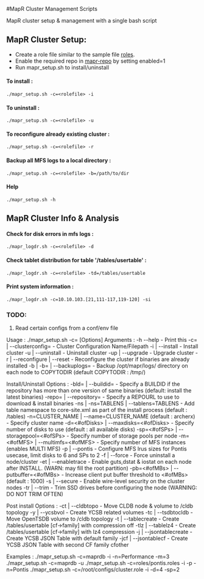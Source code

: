 #MapR Cluster Management Scripts

MapR cluster setup & management with a single bash script

## MapR Cluster Setup:
* Create a role file similar to the sample file [roles](roles/mapr_roles.maprdb).
* Enable the required repo in [mapr-repo](repo/mapr.repo) by setting enabled=1
* Run mapr_setup.sh to install/uninstall

#### To install :
`./mapr_setup.sh -c=<rolefile> -i`

#### To uninstall :
`./mapr_setup.sh -c=<rolefile> -u`

#### To reconfigure already existing cluster :
`./mapr_setup.sh -c=<rolefile> -r`

#### Backup all MFS logs to a local directory :
`./mapr_setup.sh -c=<rolefile> -b=/path/to/dir`

#### Help
`./mapr_setup.sh -h`

## MapR Cluster Info & Analysis

#### Check for disk errors in mfs logs :
`./mapr_logdr.sh -c=<rolefile> -d`

#### Check tablet distribution for table '/tables/usertable' :
`./mapr_logdr.sh -c=<rolefile> -td=/tables/usertable`

#### Print system information :
`./mapr_logdr.sh -c=10.10.103.[21,111-117,119-120] -si`

### TODO:
1. Read certain configs from a conf/env file

Usage :
./mapr_setup.sh -c=<ClusterConfig> <Arguments> [Options]
 Arguments :
	 -h --help
		 - Print this
	 -c=<file> | --clusterconfig=<file>
		 - Cluster Configuration Name/Filepath
	 -i | --install
		 - Install cluster
	 -u | --uninstall
		 - Uninstall cluster
	 -up | --upgrade
		 - Upgrade cluster
	 -r | --reconfigure | --reset
		 - Reconfigure the cluster if binaries are already installed
	 -b | -b=<COPYTODIR> | --backuplogs=<COPYTODIR>
		 - Backup /opt/mapr/logs/ directory on each node to COPYTODIR (default COPYTODIR : /tmp/)

 Install/Uninstall Options :
	 -bld=<BUILDID> | --buildid=<BUILDID>
		 - Specify a BUILDID if the repository has more than one version of same binaries (default: install the latest binaries)
	 -repo=<REPOURL> | --repository=<REPOURL>
		 - Specify a REPOURL to use to download & install binaries
	 -ns | -ns=TABLENS | --tablens=TABLENS
		 - Add table namespace to core-site.xml as part of the install process (default : /tables)
	 -n=CLUSTER_NAME | --name=CLUSTER_NAME (default : archerx)
		 - Specify cluster name
	 -d=<#ofDisks> | --maxdisks=<#ofDisks>
		 - Specify number of disks to use (default : all available disks)
	 -sp=<#ofSPs> | --storagepool=<#ofSPs>
		 - Specify number of storage pools per node
	 -m=<#ofMFS> | --multimfs=<#ofMFS>
		 - Specify number of MFS instances (enables MULTI MFS)
	 -p | --pontis
		 - Configure MFS lrus sizes for Pontis usecase, limit disks to 6 and SPs to 2
	 -f | --force
		 - Force uninstall a node/cluster
	 -et | --enabletrace
		 - Enable guts,dstat & iostat on each node after INSTALL. (WARN: may fill the root partition)
	 -pb=<#ofMBs> | --putbuffer=<#ofMBs>
		 - Increase client put buffer threshold to <#ofMBs> (default : 1000)
	 -s | --secure
		 - Enable wire-level security on the cluster nodes
	 -tr | --trim
		 - Trim SSD drives before configuring the node (WARNING: DO NOT TRIM OFTEN)

 Post install Options :
	 -ct | --cldbtopo
		 - Move CLDB node & volume to /cldb topology
	 -y | --ycsbvol
		 - Create YCSB related volumes
	 -tc | --tsdbtocldb
		 - Move OpenTSDB volume to /cldb topology
	 -t | --tablecreate
		 - Create /tables/usertable [cf->family] with compression off
	 -tlz | --tablelz4
		 - Create /tables/usertable [cf->family] with lz4 compression
	 -j | --jsontablecreate
		 - Create YCSB JSON Table with default family
	 -jcf | --jsontablecf
		 - Create YCSB JSON Table with second CF family cfother

 Examples :
	 ./mapr_setup.sh -c=maprdb -i -n=Performance -m=3
	 ./mapr_setup.sh -c=maprdb -u
	 ./mapr_setup.sh -c=roles/pontis.roles -i -p -n=Pontis
	 ./mapr_setup.sh -c=/root/configs/cluster.role -i -d=4 -sp=2
